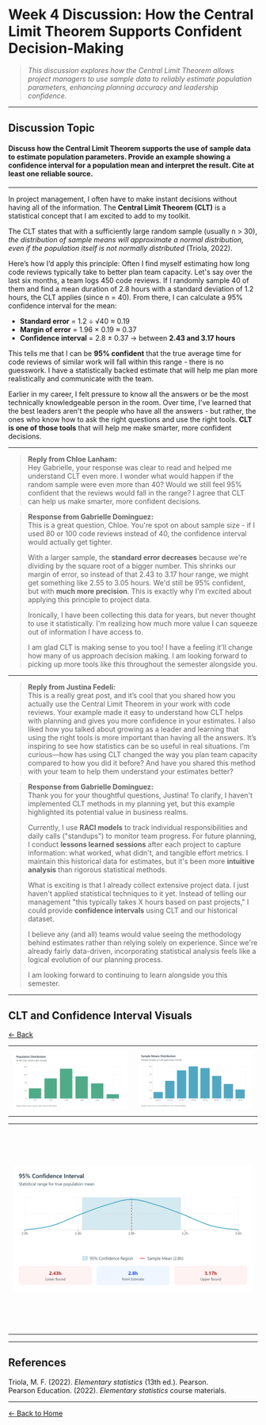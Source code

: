 # Week 4 Discussion: How the Central Limit Theorem Supports Confident Decision-Making

> *This discussion explores how the Central Limit Theorem allows project managers to use sample data to reliably estimate population parameters, enhancing planning accuracy and leadership confidence.*

---

## **Discussion Topic**

#### Discuss how the Central Limit Theorem supports the use of sample data to estimate population parameters. Provide an example showing a confidence interval for a population mean and interpret the result. Cite at least one reliable source.

---

In project management, I often have to make instant decisions without having all of the information. The **Central Limit Theorem (CLT)** is a statistical concept that I am excited to add to my toolkit.

The CLT states that with a sufficiently large random sample (usually n > 30), *the distribution of sample means will approximate a normal distribution, even if the population itself is not normally distributed* (Triola, 2022).

Here’s how I’d apply this principle: Often I find myself estimating how long code reviews typically take to better plan team capacity. Let's say over the last six months, a team logs 450 code reviews. If I randomly sample 40 of them and find a mean duration of 2.8 hours with a standard deviation of 1.2 hours, the CLT applies (since n = 40). From there, I can calculate a 95% confidence interval for the mean:

- **Standard error** = 1.2 ÷ √40 ≈ 0.19  
- **Margin of error** = 1.96 × 0.19 ≈ 0.37  
- **Confidence interval** = 2.8 ± 0.37 → between **2.43 and 3.17 hours**

This tells me that I can be **95% confident** that the true average time for code reviews of similar work will fall within this range - there is no guesswork. I have a statistically backed estimate that will help me plan more realistically and communicate with the team.

Earlier in my career, I felt pressure to know all the answers or be the most technically knowledgeable person in the room. Over time, I’ve learned that the best leaders aren't the people who have all the answers - but rather, the ones who know how to ask the right questions and use the right tools. **CLT is one of those tools** that will help me make smarter, more confident decisions.

---

> **Reply from Chloe Lanham:**  
> Hey Gabrielle, your response was clear to read and helped me understand CLT even more. I wonder what would happen if the random sample were even more than 40? Would we still feel 95% confident that the reviews would fall in the range? I agree that CLT can help us make smarter, more confident decisions.

> **Response from Gabrielle Dominguez:**  
> This is a great question, Chloe. You're spot on about sample size - if I used 80 or 100 code reviews instead of 40, the confidence interval would actually get tighter.  
>  
> With a larger sample, the **standard error decreases** because we're dividing by the square root of a bigger number. This shrinks our margin of error, so instead of that 2.43 to 3.17 hour range, we might get something like 2.55 to 3.05 hours. We'd still be 95% confident, but with **much more precision**. This is exactly why I'm excited about applying this principle to project data.  
>  
> Ironically, I have been collecting this data for years, but never thought to use it statistically. I'm realizing how much more value I can squeeze out of information I have access to.  
>  
> I am glad CLT is making sense to you too! I have a feeling it'll change how many of us approach decision making. I am looking forward to picking up more tools like this throughout the semester alongside you.

---

> **Reply from Justina Fedeli:**  
> This is a really great post, and it’s cool that you shared how you actually use the Central Limit Theorem in your work with code reviews. Your example made it easy to understand how CLT helps with planning and gives you more confidence in your estimates. I also liked how you talked about growing as a leader and learning that using the right tools is more important than having all the answers. It’s inspiring to see how statistics can be so useful in real situations. I’m curious—how has using CLT changed the way you plan team capacity compared to how you did it before? And have you shared this method with your team to help them understand your estimates better?

> **Response from Gabrielle Dominguez:**  
> Thank you for your thoughtful questions, Justina! To clarify, I haven't implemented CLT methods in my planning yet, but this example highlighted its potential value in business realms.  
>  
> Currently, I use **RACI models** to track individual responsibilities and daily calls ("standups") to monitor team progress. For future planning, I conduct **lessons learned sessions** after each project to capture information: what worked, what didn't, and tangible effort metrics. I maintain this historical data for estimates, but it's been more **intuitive analysis** than rigorous statistical methods.  
>  
> What is exciting is that I already collect extensive project data. I just haven't applied statistical techniques to it yet. Instead of telling our management "this typically takes X hours based on past projects," I could provide **confidence intervals** using CLT and our historical dataset.  
>  
> I believe any (and all) teams would value seeing the methodology behind estimates rather than relying solely on experience. Since we're already fairly data-driven, incorporating statistical analysis feels like a logical evolution of our planning process.  
>  
> I am looking forward to continuing to learn alongside you this semester.

---

## CLT and Confidence Interval Visuals

<p><a href="javascript:history.back()">← Back</a></p>

<!-- CLT 2 and 3 side-by-side -->
<table>
  <tr>
    <td align="center" style="padding: 10px;">
      <a href="https://github.com/GabrielleDominguez/Statics-Applied-Bridging-Data-Decision-Making-in-Project-Management/blob/main/CLT%202.png?raw=true" target="_blank" rel="noopener">
        <img src="https://github.com/GabrielleDominguez/Statics-Applied-Bridging-Data-Decision-Making-in-Project-Management/blob/main/CLT%202.png?raw=true" width="450" alt="CLT 2" />
      </a>
    </td>
    <td align="center" style="padding: 10px;">
      <a href="https://github.com/GabrielleDominguez/Statics-Applied-Bridging-Data-Decision-Making-in-Project-Management/blob/main/CLT%203.png?raw=true" target="_blank" rel="noopener">
        <img src="https://github.com/GabrielleDominguez/Statics-Applied-Bridging-Data-Decision-Making-in-Project-Management/blob/main/CLT%203.png?raw=true" width="450" alt="CLT 3" />
      </a>
    </td>
  </tr>
</table>

<!-- CLT 4 full width but limited height -->
<table>
  <tr>
    <td align="center" style="padding: 10px;">
      <a href="https://github.com/GabrielleDominguez/Statics-Applied-Bridging-Data-Decision-Making-in-Project-Management/blob/main/CLT%204.png?raw=true" target="_blank" rel="noopener">
        <img src="https://github.com/GabrielleDominguez/Statics-Applied-Bridging-Data-Decision-Making-in-Project-Management/blob/main/CLT%204.png?raw=true" width="900" style="height: 400px; object-fit: contain;" alt="CLT 4" />
      </a>
    </td>
  </tr>
</table>


---

## References

Triola, M. F. (2022). *Elementary statistics* (13th ed.). Pearson.  
Pearson Education. (2022). *Elementary statistics* course materials.

---

[← Back to Home](https://gabrielledominguez.github.io/Statics-Applied-Bridging-Data-Decision-Making-in-Project-Management/)

